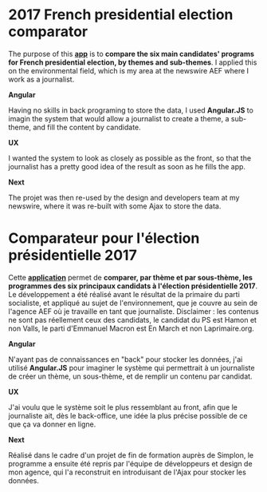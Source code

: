 # 2017 French presidential election comparator

The purpose of this **<a href="https://anouchk.github.io/Comparateur_2017/comparateur_journalistes_contenus.html">app</a>** is to <b>compare the six main candidates' programs for French presidential election, by themes and sub-themes</b>. I applied this on the environmental field, which is my area at the newswire AEF where I work as a journalist.

**Angular** 

Having no skills in back programing to store the data, I used <b>Angular.JS</b> to imagin the system that would allow a journalist to create a theme, a sub-theme, and fill the content by candidate.

**UX** 

I wanted the system to look as closely as possible as the front, so that the journalist has a pretty good idea of the result as soon as he fills the app.

**Next** 

The projet was then re-used by the design and developers team at my newswire, where it was re-built with some Ajax to store the data.

# Comparateur pour l'élection présidentielle 2017

Cette **<a href="https://anouchk.github.io/Comparateur_2017/comparateur_journalistes_contenus.html">application</a>** permet de <b>comparer, par thème et par sous-thème, les programmes des six principaux candidats à l'élection présidentielle 2017</b>. Le développement a été réalisé avant le résultat de la primaire du parti socialiste, et appliqué au sujet de l'environnement, que je couvre au sein de l'agence AEF où je travaille en tant que journaliste. Disclaimer : les contenus ne sont pas réellement ceux des candidats, le candidat du PS est Hamon et non Valls, le parti d'Emmanuel Macron est En March et non Laprimaire.org.

**Angular** 

N'ayant pas de connaissances en "back" pour stocker les données, j'ai utilisé <b>Angular.JS</b> pour imaginer le système qui permettrait à un journaliste de créer un thème, un sous-thème, et de remplir un contenu par candidat. 

**UX** 

J'ai voulu que le système soit le plus ressemblant au front, afin que le journaliste ait, dès le back-office, une idée la plus précise possible de ce que ça va donner en ligne. 

**Next** 

Réalisé dans le cadre d'un projet de fin de formation auprès de Simplon, le programme a ensuite été repris par l'équipe de développeurs et design de mon agence, qui l'a reconstruit en introduisant de l'Ajax pour stocker les données.
